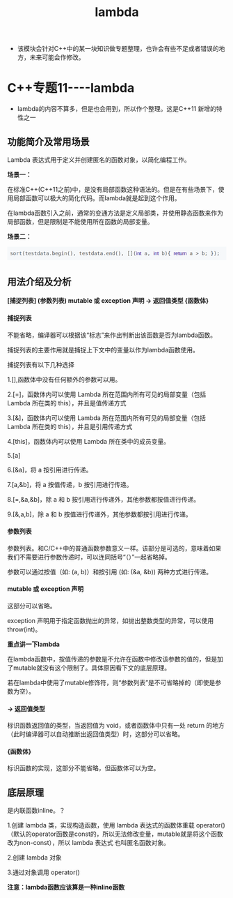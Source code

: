 ﻿---
layout: post
title:  "lambda"
data: 星期四, 05. 三月 2020 02:43下午 
categories: C++
tags: 专题
---
* 该模块会针对C++中的某一块知识做专题整理，也许会有些不足或者错误的地方，未来可能会作修改。

# C++专题11----lambda

* lambda的内容不算多，但是也会用到，所以作个整理。这是C++11 新增的特性之一

## 功能简介及常用场景
 Lambda 表达式用于定义并创建匿名的函数对象，以简化编程工作。

**场景一：**

在标准C++(C++11之前)中，是没有局部函数这种语法的。但是在有些场景下，使用局部函数可以极大的简化代码。而lambda就是起到这个作用。

在lambda函数引入之前，通常的变通方法是定义局部类，并使用静态函数来作为局部函数，但是限制是不能使用所在函数的局部变量。

**场景二：**

![](https://github.com/LLLibra/LLLibra.github.io/raw/master/_posts/imgs/20200305-160335.png)


## 用法介绍及分析

#### [捕捉列表] (参数列表) mutable 或 exception 声明 -> 返回值类型 {函数体}

#### 捕捉列表
不能省略，编译器可以根据该“标志”来作出判断出该函数是否为lambda函数。

捕捉列表的主要作用就是捕捉上下文中的变量以作为lambda函数使用。

捕捉列表有以下几种选择

1.[],函数体中没有任何额外的参数可以用。

2.[=]，函数体内可以使用 Lambda 所在范围内所有可见的局部变量（包括 Lambda 所在类的 this），并且是值传递方式

3.[&]，函数体内可以使用 Lambda 所在范围内所有可见的局部变量（包括 Lambda 所在类的 this），并且是引用传递方式

4.[this]，函数体内可以使用 Lambda 所在类中的成员变量。

5.[a]

6.[&a]，将 a 按引用进行传递。

7.[a,&b]，将 a 按值传递，b 按引用进行传递。

8.[=,&a,&b]，除 a 和 b 按引用进行传递外，其他参数都按值进行传递。

9.[&,a,b]，除 a 和 b 按值进行传递外，其他参数都按引用进行传递。

#### 参数列表
参数列表。和C/C++中的普通函数参数意义一样。该部分是可选的，意味着如果我们不需要进行参数传递时，可以连同括号“（）”一起省略掉。

参数可以通过按值（如: (a, b)）和按引用 (如: (&a, &b)) 两种方式进行传递。

#### mutable 或 exception 声明
这部分可以省略。

exception 声明用于指定函数抛出的异常，如抛出整数类型的异常，可以使用 throw(int)。

**重点讲一下lambda**

在lambda函数中，按值传递的参数是不允许在函数中修改该参数的值的，但是加了mutable就没有这个限制了。具体原因看下文的底层原理。

若在lambda中使用了mutable修饰符，则“参数列表”是不可省略掉的（即使是参数为空）。

#### -> 返回值类型
标识函数返回值的类型，当返回值为 void，或者函数体中只有一处 return 的地方（此时编译器可以自动推断出返回值类型）时，这部分可以省略。

####  {函数体}
标识函数的实现，这部分不能省略，但函数体可以为空。



## 底层原理
是内联函数inline。？

1.创建 lambda 类，实现构造函数，使用 lambda 表达式的函数体重载 operator()（默认的operator函数是const的，所以无法修改变量，mutable就是将这个函数改为non-const），所以 lambda 表达式 也叫匿名函数对象。

2.创建 lambda 对象

3.通过对象调用 operator()

**注意：lambda函数应该算是一种inline函数**






